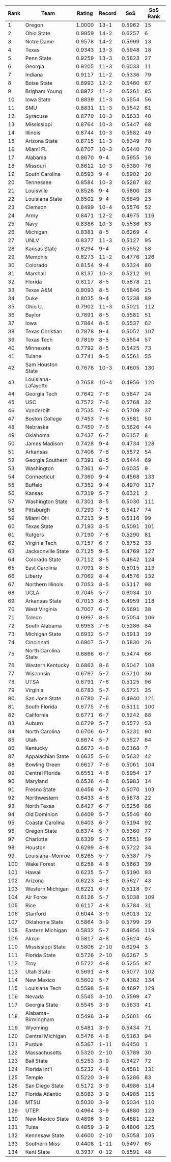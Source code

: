 Rank | Team | Rating | Record | SoS | SoS Rank
---|---|---|---|---|---
1 | Oregon | 1.0000 | 13-1 | 0.5962 | 15
2 | Ohio State | 0.9959 | 14-2 | 0.6257 | 6
3 | Notre Dame | 0.9578 | 14-2 | 0.5999 | 13
4 | Texas | 0.9343 | 13-3 | 0.5948 | 18
5 | Penn State | 0.9259 | 13-3 | 0.5823 | 27
6 | Georgia | 0.9205 | 11-3 | 0.6033 | 11
7 | Indiana | 0.9117 | 11-2 | 0.5336 | 79
8 | Boise State | 0.8993 | 12-2 | 0.5460 | 67
9 | Brigham Young | 0.8972 | 11-2 | 0.5261 | 85
10 | Iowa State | 0.8839 | 11-3 | 0.5554 | 56
11 | SMU | 0.8831 | 11-3 | 0.5542 | 61
12 | Syracuse | 0.8770 | 10-3 | 0.5633 | 40
13 | Mississippi | 0.8764 | 10-3 | 0.5447 | 68
14 | Illinois | 0.8744 | 10-3 | 0.5582 | 49
15 | Arizona State | 0.8715 | 11-3 | 0.5349 | 78
16 | Miami FL | 0.8707 | 10-3 | 0.5440 | 70
17 | Alabama | 0.8670 | 9-4 | 0.5955 | 16
18 | Missouri | 0.8612 | 10-3 | 0.5380 | 76
19 | South Carolina | 0.8593 | 9-4 | 0.5902 | 20
20 | Tennessee | 0.8584 | 10-3 | 0.5287 | 82
21 | Louisville | 0.8526 | 9-4 | 0.5800 | 28
22 | Louisiana State | 0.8502 | 9-4 | 0.5849 | 23
23 | Clemson | 0.8499 | 10-4 | 0.5576 | 52
24 | Army | 0.8471 | 12-2 | 0.4975 | 116
25 | Navy | 0.8386 | 10-3 | 0.5536 | 63
26 | Michigan | 0.8381 | 8-5 | 0.6269 | 4
27 | UNLV | 0.8377 | 11-3 | 0.5127 | 95
28 | Kansas State | 0.8294 | 9-4 | 0.5552 | 58
29 | Memphis | 0.8273 | 11-2 | 0.4776 | 126
30 | Colorado | 0.8154 | 9-4 | 0.5324 | 80
31 | Marshall | 0.8137 | 10-3 | 0.5212 | 91
32 | Florida | 0.8117 | 8-5 | 0.5878 | 21
33 | Texas A&M | 0.8093 | 8-5 | 0.5846 | 25
34 | Duke | 0.8035 | 9-4 | 0.5238 | 89
35 | Ohio U. | 0.7902 | 11-3 | 0.5021 | 112
36 | Baylor | 0.7891 | 8-5 | 0.5581 | 51
37 | Iowa | 0.7884 | 8-5 | 0.5537 | 62
38 | Texas Christian | 0.7878 | 9-4 | 0.5052 | 107
39 | Texas Tech | 0.7819 | 8-5 | 0.5554 | 57
40 | Minnesota | 0.7792 | 8-5 | 0.5425 | 73
41 | Tulane | 0.7741 | 9-5 | 0.5561 | 55
42 | Sam Houston State | 0.7678 | 10-3 | 0.4605 | 130
43 | Louisiana-Lafayette | 0.7658 | 10-4 | 0.4956 | 120
44 | Georgia Tech | 0.7642 | 7-6 | 0.5847 | 24
45 | USC | 0.7572 | 7-6 | 0.5768 | 32
46 | Vanderbilt | 0.7535 | 7-6 | 0.5709 | 37
47 | Boston College | 0.7453 | 7-6 | 0.5581 | 50
48 | Nebraska | 0.7450 | 7-6 | 0.5626 | 44
49 | Oklahoma | 0.7437 | 6-7 | 0.6157 | 8
50 | James Madison | 0.7428 | 9-4 | 0.4734 | 128
51 | Arkansas | 0.7406 | 7-6 | 0.5572 | 54
52 | Georgia Southern | 0.7391 | 8-5 | 0.5444 | 69
53 | Washington | 0.7361 | 6-7 | 0.6035 | 9
54 | Connecticut | 0.7360 | 9-4 | 0.4568 | 133
55 | Buffalo | 0.7352 | 9-4 | 0.4970 | 117
56 | Kansas | 0.7319 | 5-7 | 0.6321 | 2
57 | Washington State | 0.7301 | 8-5 | 0.5030 | 111
58 | Pittsburgh | 0.7293 | 7-6 | 0.5417 | 74
59 | Miami OH | 0.7213 | 9-5 | 0.5116 | 99
60 | Texas State | 0.7193 | 8-5 | 0.5091 | 101
61 | Rutgers | 0.7190 | 7-6 | 0.5290 | 81
62 | Virginia Tech | 0.7157 | 6-7 | 0.5752 | 33
63 | Jacksonville State | 0.7125 | 9-5 | 0.4769 | 127
64 | Colorado State | 0.7112 | 8-5 | 0.4842 | 124
65 | East Carolina | 0.7091 | 8-5 | 0.5015 | 113
66 | Liberty | 0.7062 | 8-4 | 0.4576 | 132
67 | Northern Illinois | 0.7053 | 8-5 | 0.5117 | 98
68 | UCLA | 0.7045 | 5-7 | 0.6034 | 10
69 | Arkansas State | 0.7013 | 8-5 | 0.4959 | 118
70 | West Virginia | 0.7007 | 6-7 | 0.5691 | 38
71 | Toledo | 0.6997 | 8-5 | 0.5054 | 106
72 | South Alabama | 0.6953 | 7-6 | 0.5286 | 84
73 | Michigan State | 0.6932 | 5-7 | 0.5913 | 19
74 | Cincinnati | 0.6907 | 5-7 | 0.5830 | 26
75 | North Carolina State | 0.6866 | 6-7 | 0.5474 | 66
76 | Western Kentucky | 0.6863 | 8-6 | 0.5047 | 108
77 | Wisconsin | 0.6797 | 5-7 | 0.5710 | 36
78 | UTSA | 0.6791 | 7-6 | 0.5125 | 96
79 | Virginia | 0.6783 | 5-7 | 0.5721 | 35
80 | San Jose State | 0.6780 | 7-6 | 0.4940 | 121
81 | South Florida | 0.6775 | 7-6 | 0.5111 | 100
82 | California | 0.6771 | 6-7 | 0.5242 | 88
83 | Auburn | 0.6729 | 5-7 | 0.5572 | 53
84 | North Carolina | 0.6706 | 6-7 | 0.5231 | 90
85 | Utah | 0.6674 | 5-7 | 0.5527 | 64
86 | Kentucky | 0.6673 | 4-8 | 0.6168 | 7
87 | Appalachian State | 0.6635 | 5-6 | 0.5632 | 42
88 | Bowling Green | 0.6617 | 7-6 | 0.5061 | 104
89 | Central Florida | 0.6551 | 4-8 | 0.5954 | 17
90 | Maryland | 0.6536 | 4-8 | 0.5983 | 14
91 | Fresno State | 0.6456 | 6-7 | 0.5070 | 103
92 | Northwestern | 0.6433 | 4-8 | 0.5878 | 22
93 | North Texas | 0.6427 | 6-7 | 0.5256 | 86
94 | Old Dominion | 0.6409 | 5-7 | 0.5546 | 60
95 | Coastal Carolina | 0.6403 | 6-7 | 0.5194 | 92
96 | Oregon State | 0.6374 | 5-7 | 0.5360 | 77
97 | Charlotte | 0.6339 | 5-7 | 0.5551 | 59
98 | Houston | 0.6299 | 4-8 | 0.5722 | 34
99 | Louisiana-Monroe | 0.6265 | 5-7 | 0.5387 | 75
100 | Wake Forest | 0.6258 | 4-8 | 0.5663 | 39
101 | Hawaii | 0.6235 | 5-7 | 0.5190 | 93
102 | Arizona | 0.6223 | 4-8 | 0.5627 | 43
103 | Western Michigan | 0.6221 | 6-7 | 0.5118 | 97
104 | Air Force | 0.6126 | 5-7 | 0.5038 | 109
105 | Rice | 0.6117 | 4-8 | 0.5784 | 31
106 | Stanford | 0.6044 | 3-9 | 0.6013 | 12
107 | Oklahoma State | 0.5864 | 3-9 | 0.5799 | 29
108 | Eastern Michigan | 0.5832 | 5-7 | 0.4956 | 119
109 | Akron | 0.5817 | 4-8 | 0.5624 | 45
110 | Mississippi State | 0.5806 | 2-10 | 0.6294 | 3
111 | Florida State | 0.5726 | 2-10 | 0.6267 | 5
112 | Troy | 0.5722 | 4-8 | 0.5255 | 87
113 | Utah State | 0.5691 | 4-8 | 0.5077 | 102
114 | New Mexico | 0.5602 | 5-7 | 0.4382 | 134
115 | Louisiana Tech | 0.5598 | 5-8 | 0.4697 | 129
116 | Nevada | 0.5545 | 3-10 | 0.5599 | 47
117 | Georgia State | 0.5545 | 3-9 | 0.5633 | 41
118 | Alabama-Birmingham | 0.5496 | 3-9 | 0.5601 | 46
119 | Wyoming | 0.5481 | 3-9 | 0.5434 | 71
120 | Central Michigan | 0.5476 | 4-8 | 0.5163 | 94
121 | Purdue | 0.5367 | 1-11 | 0.6450 | 1
122 | Massachusetts | 0.5320 | 2-10 | 0.5789 | 30
123 | Ball State | 0.5253 | 3-9 | 0.5427 | 72
124 | Florida Int'l | 0.5232 | 4-8 | 0.4581 | 131
125 | Temple | 0.5220 | 3-9 | 0.5286 | 83
126 | San Diego State | 0.5172 | 3-9 | 0.4986 | 114
127 | Florida Atlantic | 0.5083 | 3-9 | 0.4985 | 115
128 | MTSU | 0.5030 | 3-9 | 0.5034 | 110
129 | UTEP | 0.4964 | 3-9 | 0.4880 | 123
130 | New Mexico State | 0.4896 | 3-9 | 0.4881 | 122
131 | Tulsa | 0.4859 | 3-9 | 0.4806 | 125
132 | Kennesaw State | 0.4600 | 2-10 | 0.5058 | 105
133 | Southern Miss | 0.4408 | 1-11 | 0.5497 | 65
134 | Kent State | 0.3937 | 0-12 | 0.5591 | 48
